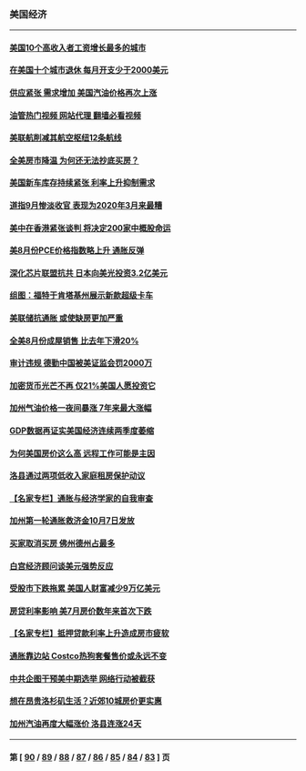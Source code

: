 ### 美国经济
---
#### [美国10个高收入者工资增长最多的城市](../../pages/ncid1078158/n13836986.md?10021627) 
#### [在美国十个城市退休 每月开支少于2000美元](../../pages/ncid1078158/n13833986.md?10021627) 
#### [供应紧张 需求增加 美国汽油价格再次上涨](../../pages/ncid1078158/n13836959.md?10021627) 
#### [油管热门视频 网站代理 翻墙必看视频](http://209.222.30.114:81/youtube.html?10021627)
#### [美联航削减其航空枢纽12条航线](../../pages/ncid1078158/n13836894.md?10021627) 
#### [全美房市降温 为何还无法抄底买房？](../../pages/ncid1078158/n13836669.md?10021627) 
#### [美国新车库存持续紧张 利率上升抑制需求](../../pages/ncid1078158/n13836599.md?10021627) 
#### [道指9月惨淡收官 表现为2020年3月来最糟](../../pages/ncid1078158/n13836475.md?10021627) 
#### [美中在香港紧张谈判 将决定200家中概股命运](../../pages/ncid1078158/n13834602.md?10021627) 
#### [美8月份PCE价格指数略上升 通胀反弹](../../pages/ncid1078158/n13836319.md?10021627) 
#### [深化芯片联盟抗共 日本向美光投资3.2亿美元](../../pages/ncid1078158/n13836337.md?10021627) 
#### [组图：福特于肯塔基州展示新款超级卡车](../../pages/ncid1078158/n13835323.md?10021627) 
#### [美联储抗通胀 或使缺房更加严重](../../pages/ncid1078158/n13835866.md?10021627) 
#### [全美8月份成屋销售 比去年下滑20%](../../pages/ncid1078158/n13835835.md?10021627) 
#### [审计违规 德勤中国被美证监会罚2000万](../../pages/ncid1078158/n13835766.md?10021627) 
#### [加密货币光芒不再 仅21%美国人愿投资它](../../pages/ncid1078158/n13835696.md?10021627) 
#### [加州气油价格一夜间暴涨 7年来最大涨幅](../../pages/ncid1078158/n13835638.md?10021627) 
#### [GDP数据再证实美国经济连续两季度萎缩](../../pages/ncid1078158/n13835544.md?10021627) 
#### [为何美国房价这么高 远程工作可能是主因](../../pages/ncid1078158/n13834858.md?10021627) 
#### [洛县通过两项低收入家庭租房保护动议](../../pages/ncid1078158/n13834780.md?10021627) 
#### [【名家专栏】通胀与经济学家的自我审查](../../pages/ncid1078158/n13834612.md?10021627) 
#### [加州第一轮通胀救济金10月7日发放](../../pages/ncid1078158/n13834760.md?10021627) 
#### [买家取消买房 佛州德州占最多](../../pages/ncid1078158/n13834755.md?10021627) 
#### [白宫经济顾问谈美元强势反应](../../pages/ncid1078158/n13834537.md?10021627) 
#### [受股市下跌拖累 美国人财富减少9万亿美元](../../pages/ncid1078158/n13834006.md?10021627) 
#### [房贷利率影响 美7月房价数年来首次下跌](../../pages/ncid1078158/n13833973.md?10021627) 
#### [【名家专栏】抵押贷款利率上升造成房市疲软](../../pages/ncid1078158/n13833781.md?10021627) 
#### [通胀靠边站 Costco热狗套餐售价或永远不变](../../pages/ncid1078158/n13833436.md?10021627) 
#### [中共企图干预美中期选举 网络行动被截获](../../pages/ncid1078158/n13833877.md?10021627) 
#### [想在昂贵洛杉矶生活？近郊10城房价更实惠](../../pages/ncid1078158/n13833480.md?10021627) 
#### [加州汽油再度大幅涨价 洛县连涨24天](../../pages/ncid1078158/n13833322.md?10021627) 

---
#### 第 [ [90](./90.md?10021627) / [89](./89.md?10021627) / [88](./88.md?10021627) / [87](./87.md?10021627) / [86](./86.md?10021627) / [85](./85.md?10021627) / [84](./84.md?10021627) / [83](./83.md?10021627) ] 页

